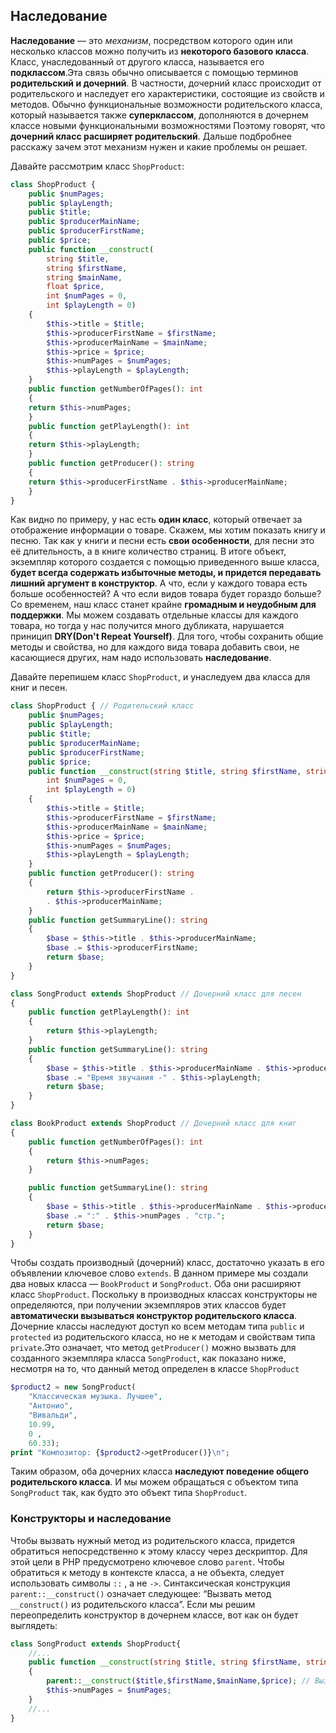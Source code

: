 ## Наследование

**Наследование** — это *механизм*, посредством которого один или несколько классов можно получить из **некоторого базового класса**. Класс, унаследованный от другого класса, называется его **подклассом**.Эта связь обычно
описывается с помощью терминов **родительский и дочерний**. В частности,
дочерний класс происходит от родительского и наследует его характеристики, состоящие из свойств и методов. Обычно функциональные возможности родительского класса, который называется также **суперклассом**, дополняются в дочернем классе новыми функциональными возможностями
Поэтому говорят, что **дочерний класс расширяет родительский**. Дальше подбробнее расскажу зачем этот механизм нужен и какие проблемы он решает.

Давайте рассмотрим класс `ShopProduct`:
```php
class ShopProduct {
    public $numPages;
    public $playLength;
    public $title;
    public $producerMainName;
    public $producerFirstName;
    public $price;
    public function __construct(
        string $title, 
        string $firstName, 
        string $mainName, 
        float $price,
        int $numPages = 0,
        int $playLength = 0)
    {
        $this->title = $title;
        $this->producerFirstName = $firstName;
        $this->producerMainName = $mainName;
        $this->price = $price;
        $this->numPages = $numPages;
        $this->playLength = $playLength;
    }
    public function getNumberOfPages(): int
    {
    return $this->numPages;
    }
    public function getPlayLength(): int
    {
    return $this->playLength;
    }
    public function getProducer(): string
    {
    return $this->producerFirstName . $this->producerMainName;
    }
}
```

Как видно по примеру, у нас есть **один класс**, который отвечает за отображение информации о товаре. Скажем, мы хотим показать 
книгу и песню. Так как у книги и песни есть **свои особенности**, для песни это её длительность, а в книге количество страниц.
В итоге объект, экземпляр которого создается с помощью
приведенного выше класса, **будет всегда содержать избыточные методы, и придется передавать лишний аргумент в конструктор**. А что, если у каждого товара есть больше особенностей? А что если видов
товара будет гораздо больше? Со временем, наш класс станет крайне **громадным и неудобным для поддержки**.
Мы можем создавать отдельные классы для каждого товара, но тогда у нас получится много дубликата, нарушается приницип **DRY(Don't Repeat Yourself)**. Для того, чтобы сохранить общие методы и свойства, но для каждого вида товара добавить свои, не касающиеся других, нам надо использовать **наследование**.

Давайте перепишем класс `ShopProduct`, и унаследуем два класса для книг и песен.
```php
class ShopProduct { // Родительский класс
    public $numPages;
    public $playLength;
    public $title;
    public $producerMainName;
    public $producerFirstName;
    public $price;
    public function __construct(string $title, string $firstName, string $mainName, float $price,
        int $numPages = 0,
        int $playLength = 0)
    {
        $this->title = $title;
        $this->producerFirstName = $firstName;
        $this->producerMainName = $mainName;
        $this->price = $price;
        $this->numPages = $numPages;
        $this->playLength = $playLength;
    }
    public function getProducer(): string
    {
        return $this->producerFirstName .
        . $this->producerMainName;
    }
    public function getSummaryLine(): string
    {
        $base = $this->title . $this->producerMainName;
        $base .= $this->producerFirstName;
        return $base;
    }
}

class SongProduct extends ShopProduct // Дочерний класс для песен
{
    public function getPlayLength(): int
    {
        return $this->playLength;
    }
    public function getSummaryLine(): string
    {
        $base = $this->title . $this->producerMainName . $this->producerFirstName;
        $base .= "Время звучания -" . $this->playLength;
        return $base;
    }
}

class BookProduct extends ShopProduct // Дочерний класс для книг
{
    public function getNumberOfPages(): int
    {
        return $this->numPages;
    }

    public function getSummaryLine(): string
    {
        $base = $this->title . $this->producerMainName . $this->producerFirstName;
        $base .= ":" . $this->numPages . "стр.";
        return $base;
    }
}
```

Чтобы создать производный (дочерний) класс, достаточно указать в его
объявлении ключевое слово `extends`. В данном примере мы создали два
новых класса — `BookProduct` и `SongProduct`. Оба они расширяют класс
`ShopProduct`. Поскольку в производных классах конструкторы не определяются,
при получении экземпляров этих классов будет **автоматически вызываться конструктор родительского класса**. Дочерние классы наследуют
доступ ко всем методам типа `public` и `protected` из родительского
класса, но не к методам и свойствам типа `private`.Это означает, что метод `getProducer()` можно вызвать для созданного экземпляра класса
`SongProduct`, как показано ниже, несмотря на то, что данный метод определен в классе `ShopProduct`

```php
$product2 = new SongProduct(
    "Классическая музыка. Лучшее",
    "Антонио",
    "Вивальди",
    10.99,
    0 ,
    60.33);
print "Композитор: {$product2->getProducer()}\п";
```

Таким образом, оба дочерних класса **наследуют поведение общего родительского класса**. И мы можем обращаться с объектом типа `SongProduct`
так, как будто это объект типа `ShopProduct`.

### Конструкторы и наследование
Чтобы вызвать нужный метод из родительского класса, придется обратиться непосредственно к этому классу через дескриптор. Для этой цели в
РНР предусмотрено ключевое слово `parent`.
Чтобы обратиться к методу в контексте класса, а не объекта, следует использовать символы `::` , а не `->`. Синтаксическая конструкция `parent::__construct()` означает следующее: “Вызвать метод `__construct()` из родительского класса”.
Если мы решим переопределить конструктор в дочернем классе, вот как он будет выглядеть:
```php
class SongProduct extends ShopProduct{
    //...
    public function __construct(string $title, string $firstName, string $mainName, float $price, int $numPages)
    {
        parent::__construct($title,$firstName,$mainName,$price); // Вызываем конструктор родителя
        $this->numPages = $numPages;
    }
    //...
}
```